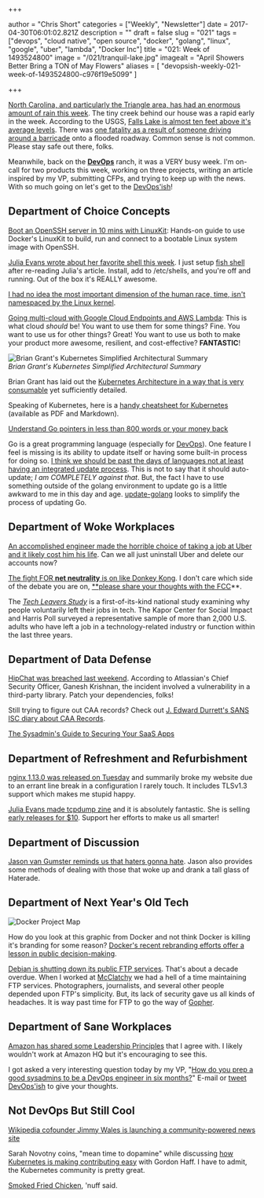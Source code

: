 +++

author = "Chris Short"
categories = ["Weekly", "Newsletter"]
date = 2017-04-30T06:01:02.821Z
description = ""
draft = false
slug = "021"
tags = ["devops", "cloud native", "open source", "docker", "golang", "linux", "google", "uber", "lambda", "Docker Inc"]
title = "021: Week of 1493524800"
image = "/021/tranquil-lake.jpg"
imagealt = "April Showers Better Bring a TON of May Flowers"
aliases = [
    "devopsish-weekly-021-week-of-1493524800-c976f19e5099"
]

+++

[North Carolina, and particularly the Triangle area, has had an enormous amount of rain this week](http://www.cnn.com/2017/04/25/us/north-carolina-flooding/). The tiny creek behind our house was a rapid early in the week. According to the USGS, [Falls Lake is almost ten feet above it's average levels](https://waterdata.usgs.gov/nc/nwis/uv?cb_00065=on&format=gif_stats&site_no=02087182&period=&begin_date=2017-04-22&end_date=2017-04-29). There was [one fatality as a result of someone driving around a barricade](https://governor.nc.gov/news/governor-cooper-urges-caution-flooding-continues-threaten-eastern-nc-communities) onto a flooded roadway. Common sense is not common. Please stay safe out there, folks.

Meanwhile, back on the [**DevOps**](https://devopsish.com/) ranch, it was a VERY busy week. I'm on-call for two products this week, working on three projects, writing an article inspired by my VP, submitting CFPs, and trying to keep up with the news. With so much going on let's get to the [DevOps'ish](https://devopsish.com/)!

## Department of Choice Concepts

[Boot an OpenSSH server in 10 mins with LinuxKit](http://blog.alexellis.io/boot-linuxkit-in-10-mins/): Hands-on guide to use Docker's LinuxKit to build, run and connect to a bootable Linux system image with OpenSSH.

[Julia Evans wrote about her favorite shell this week](https://jvns.ca/blog/2017/04/23/the-fish-shell-is-awesome/). I just setup [fish shell](https://fishshell.com/) after re-reading Julia's article. Install, add to /etc/shells, and you're off and running. Out of the box it's REALLY awesome.

[I had no idea the most important dimension of the human race, time, isn't namespaced by the Linux kernel](https://blog.jessfraz.com/post/two-objects-not-namespaced-linux-kernel/).

[Going multi-cloud with Google Cloud Endpoints and AWS Lambda](https://cloudplatform.googleblog.com/2017/04/going-multi-cloud-with-Google-Cloud-Endpoints-and-AWS-Lambda.html): This is what cloud *should* be! You want to use them for some things? Fine. You want to use us for other things? Great! You want to use us both to make your product more awesome, resilient, and cost-effective? **FANTASTIC**!

![Brian Grant's Kubernetes Simplified Architectural Summary](/021/kubernetes-simplified-architecture.png)  
*Brian Grant's Kubernetes Simplified Architectural Summary*

Brian Grant has laid out the [Kubernetes Architecture in a way that is very consumable](https://groups.google.com/forum/#!topic/kubernetes-dev/yXMjoMAZRN4) yet sufficiently detailed.

Speaking of Kubernetes, here is a [handy cheatsheet for Kubernetes](https://sematext.com/kubernetes/cheatsheet/) (available as PDF and Markdown).

[Understand Go pointers in less than 800 words or your money back](https://dave.cheney.net/2017/04/26/understand-go-pointers-in-less-than-800-words-or-your-money-back)

Go is a great programming language (especially for [DevOps](https://devopsish.com/)). One feature I feel is missing is its ability to update itself or having some built-in process for doing so. [I think we should be past the days of languages not at least having an integrated update process](https://groups.google.com/forum/#!topic/golang-devexp/-ejglEViXN0). This is not to say that it should auto-update; *I am COMPLETELY against that*. But, the fact I have to use something outside of the golang environment to update go is a little awkward to me in this day and age. [update-golang](https://github.com/udhos/update-golang) looks to simplify the process of updating Go.

## Department of Woke Workplaces

[An accomplished engineer made the horrible choice of taking a job at Uber and it likely cost him his life](http://www.sfchronicle.com/business/article/Suicide-of-an-Uber-engineer-widow-blames-job-11095807.php). Can we all just uninstall Uber and delete our accounts now?

[The fight FOR **net neutrality** is on like Donkey Kong](http://www.theverge.com/2017/4/26/15439622/fcc-net-neutrality-internet-freedom-isp-ajit-pai). I don't care which side of the debate you are on, [**please share your thoughts with the FCC](https://www.fcc.gov/ecfs/search/filings?proceedings_name=17-108)**.

The [*Tech Leavers Study*](http://www.kaporcenter.org/tech-leavers/) is a first-of-its-kind national study examining why people voluntarily left their jobs in tech. The Kapor Center for Social Impact and Harris Poll surveyed a representative sample of more than 2,000 U.S. adults who have left a job in a technology-related industry or function within the last three years.

## Department of Data Defense

[HipChat was breached last weekend](https://blog.hipchat.com/2017/04/24/hipchat-security-notice/). According to Atlassian's Chief Security Officer, Ganesh Krishnan, the incident involved a vulnerability in a third-party library. Patch your dependencies, folks!

Still trying to figure out CAA records? Check out [J. Edward Durrett's SANS ISC diary about CAA Records](https://isc.sans.edu/forums/diary/CAA+Records+and+Certificate+Issuance/22342/).

[The Sysadmin's Guide to Securing Your SaaS Apps](http://www.circleid.com/posts/20170426_the_sysadmins_guide_to_securing_your_saas_apps/)

## Department of Refreshment and Refurbishment

[nginx 1.13.0 was released on Tuesday](http://mailman.nginx.org/pipermail/nginx-announce/2017/000195.html) and summarily broke my website due to an errant line break in a configuration I rarely touch. It includes TLSv1.3 support which makes me stupid happy.

[Julia Evans made tcpdump zine](https://twitter.com/b0rk/status/858077003244855298) and it is absolutely fantastic. She is selling [early releases for $10](https://gumroad.com/l/LcKLx). Support her efforts to make us all smarter!

## Department of Discussion

[Jason van Gumster reminds us that haters gonna hate](https://opensource.com/article/17/4/haters-gonna-hate). Jason also provides some methods of dealing with those that woke up and drank a tall glass of Haterade.

## Department of Next Year's Old Tech

![Docker Project Map](/021/docker-project-map.jpg)

How do you look at this graphic from Docker and not think Docker is killing it's branding for some reason? [Docker's recent rebranding efforts offer a lesson in public decision-making](https://opensource.com/open-organization/17/4/how-branding-decisions-open).

[Debian is shutting down its public FTP services](https://www.debian.org/News/2017/20170425). That's about a decade overdue. When I worked at [McClatchy](http://www.mcclatchy.com/) we had a hell of a time maintaining FTP services. Photographers, journalists, and several other people depended upon FTP's simplicity. But, its lack of security gave us all kinds of headaches. It is way past time for FTP to go the way of [Gopher](https://en.wikipedia.org/wiki/Gopher_(protocol)).

## Department of Sane Workplaces

[Amazon has shared some Leadership Principles](https://www.amazon.jobs/principles?&tag=rnwap-20) that I agree with. I likely wouldn't work at Amazon HQ but it's encouraging to see this.

I got asked a very interesting question today by my VP, "[How do you prep a good sysadmins to be a DevOps engineer in six months?](https://twitter.com/ChrisShort/status/857356577417949184)" E-mail or [tweet DevOps'ish](https://twitter.com/devopsish) to give your thoughts.

## Not DevOps But Still Cool

[Wikipedia cofounder Jimmy Wales is launching a community-powered news site](http://www.businessinsider.com/wikipedia-cofounder-jimmy-wales-wikitribune-community-powered-news-2017-4)

Sarah Novotny coins, "mean time to dopamine" while discussing [how Kubernetes is making contributing easy](https://opensource.com/article/17/4/podcast-kubernetes-sarah-novotny) with Gordon Haff. I have to admit, the Kubernetes community is pretty great.

[Smoked Fried Chicken](https://gist.github.com/bketelsen/3ebe4979e9ee563ed1a8c81435ddf767), 'nuff said.

